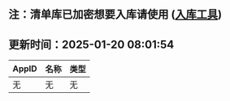 ## 注：清单库已加密想要入库请使用 ([入库工具](https://github.com/BlankTMing/ManifestAutoUpdate/releases))

## 更新时间：2025-01-20 08:01:54
| AppID | 名称 | 类型  |
| :-------------------- | :----------------------------- | :----------- |
| 无 | 无 | 无 |
